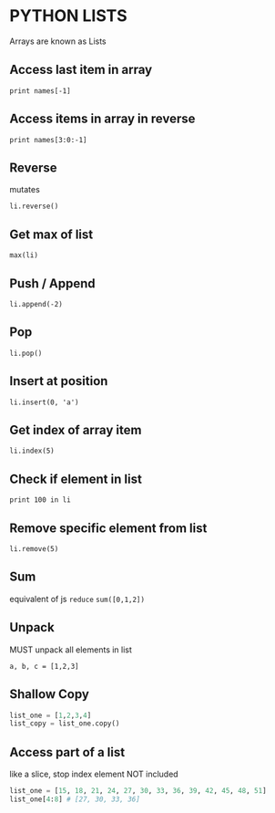 # PYTHON LISTS

Arrays are known as Lists

## Access last item in array

`print names[-1]`

## Access items in array in reverse

`print names[3:0:-1]`

## Reverse

mutates

`li.reverse()`

## Get max of list

`max(li)`

## Push / Append

`li.append(-2)`

## Pop

`li.pop()`

## Insert at position

`li.insert(0, 'a')`

## Get index of array item

`li.index(5)`

## Check if element in list

`print 100 in li`

## Remove specific element from list

`li.remove(5)`

## Sum

equivalent of js `reduce`
`sum([0,1,2])`

## Unpack

MUST unpack all elements in list

`a, b, c = [1,2,3]`

## Shallow Copy

```python
list_one = [1,2,3,4]
list_copy = list_one.copy()
```

## Access part of a list

like a slice, stop index element NOT included

```python
list_one = [15, 18, 21, 24, 27, 30, 33, 36, 39, 42, 45, 48, 51]
list_one[4:8] # [27, 30, 33, 36]
```
